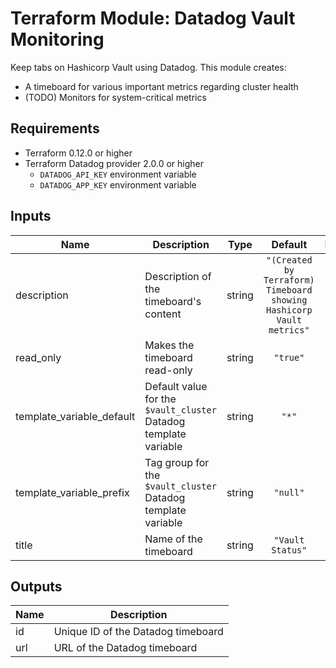 # Terraform Module: Datadog Vault Monitoring

Keep tabs on Hashicorp Vault using Datadog. This module creates:
- A timeboard for various important metrics regarding cluster health
- (TODO) Monitors for system-critical metrics

## Requirements
- Terraform 0.12.0 or higher
- Terraform Datadog provider 2.0.0 or higher
    - `DATADOG_API_KEY` environment variable
    - `DATADOG_APP_KEY` environment variable

<!-- BEGINNING OF PRE-COMMIT-TERRAFORM DOCS HOOK -->
## Inputs

| Name | Description | Type | Default | Required |
|------|-------------|:----:|:-----:|:-----:|
| description | Description of the timeboard's content | string | `"(Created by Terraform) Timeboard showing Hashicorp Vault metrics"` | no |
| read\_only | Makes the timeboard read-only | string | `"true"` | no |
| template\_variable\_default | Default value for the `$vault_cluster` Datadog template variable | string | `"*"` | no |
| template\_variable\_prefix | Tag group for the `$vault_cluster` Datadog template variable | string | `"null"` | no |
| title | Name of the timeboard | string | `"Vault Status"` | no |

## Outputs

| Name | Description |
|------|-------------|
| id | Unique ID of the Datadog timeboard |
| url | URL of the Datadog timeboard |

<!-- END OF PRE-COMMIT-TERRAFORM DOCS HOOK -->